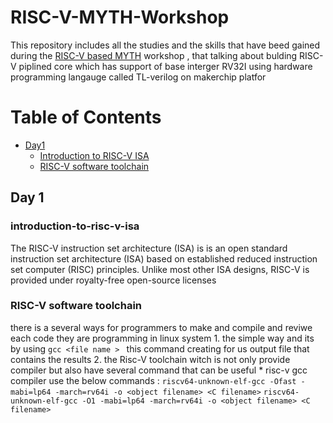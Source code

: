 # RISC-V-MYTH-Workshop

  This repository includes all the studies and the skills that have beed gained during the [RISC-V based MYTH](https://www.vlsisystemdesign.com/riscv-based-myth/) workshop , that talking about bulding RISC-V piplined core which has support of base interger RV32I using hardware programming langauge called TL-verilog on makerchip platfor

# Table of Contents
- [Day1](##Day1) 
  - [Introduction to RISC-V ISA](###introduction-to-risc-v-isa)
  - [RISC-V software toolchain](###RISC-V-software-toolchain)

## Day 1
  ### introduction-to-risc-v-isa
  The RISC-V instruction set architecture (ISA) is is an open standard instruction set architecture (ISA) based on established reduced instruction set computer (RISC) principles. Unlike most other ISA designs, RISC-V is provided under royalty-free open-source licenses
  ### RISC-V software toolchain 
  there is a several ways for programmers to make and compile and reviwe each code they are programming in linux system
       1. the simple way and its by using `gcc <file name > ` this command creating for us output file that contains the results 
       2. the Risc-V toolchain witch is not only provide compiler but also have several command that can be useful 
        * risc-v gcc compiler use the below commands :
          `riscv64-unknown-elf-gcc -Ofast -mabi=lp64 -march=rv64i -o <object filename> <C filename>`
          `riscv64-unknown-elf-gcc -O1 -mabi=lp64 -march=rv64i -o <object filename> <C filename>` 
      

